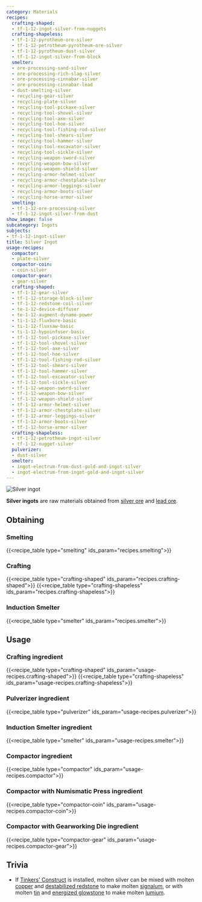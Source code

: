 ```yaml
---
category: Materials
recipes:
  crafting-shaped:
  - tf-1-12-ingot-silver-from-nuggets
  crafting-shapeless:
  - tf-1-12-pyrotheum-ore-silver
  - tf-1-12-petrotheum-pyrotheum-ore-silver
  - tf-1-12-pyrotheum-dust-silver
  - tf-1-12-ingot-silver-from-block
  smelter:
  - ore-processing-sand-silver
  - ore-processing-rich-slag-silver
  - ore-processing-cinnabar-silver
  - ore-processing-cinnabar-lead
  - dust-smelting-silver
  - recycling-gear-silver
  - recycling-plate-silver
  - recycling-tool-pickaxe-silver
  - recycling-tool-shovel-silver
  - recycling-tool-axe-silver
  - recycling-tool-hoe-silver
  - recycling-tool-fishing-rod-silver
  - recycling-tool-shears-silver
  - recycling-tool-hammer-silver
  - recycling-tool-excavator-silver
  - recycling-tool-sickle-silver
  - recycling-weapon-sword-silver
  - recycling-weapon-bow-silver
  - recycling-weapon-shield-silver
  - recycling-armor-helmet-silver
  - recycling-armor-chestplate-silver
  - recycling-armor-leggings-silver
  - recycling-armor-boots-silver
  - recycling-horse-armor-silver
  smelting:
  - tf-1-12-ore-processing-silver
  - tf-1-12-ingot-silver-from-dust
show_image: false
subcategory: Ingots
subjects:
- tf-1-12-ingot-silver
title: Silver Ingot
usage-recipes:
  compactor:
  - plate-silver
  compactor-coin:
  - coin-silver
  compactor-gear:
  - gear-silver
  crafting-shaped:
  - tf-1-12-gear-silver
  - tf-1-12-storage-block-silver
  - tf-1-12-redstone-coil-silver
  - te-1-12-device-diffuser
  - te-1-12-augment-dynamo-power
  - ti-1-12-fluxbore-basic
  - ti-1-12-fluxsaw-basic
  - ti-1-12-hypoinfuser-basic
  - tf-1-12-tool-pickaxe-silver
  - tf-1-12-tool-shovel-silver
  - tf-1-12-tool-axe-silver
  - tf-1-12-tool-hoe-silver
  - tf-1-12-tool-fishing-rod-silver
  - tf-1-12-tool-shears-silver
  - tf-1-12-tool-hammer-silver
  - tf-1-12-tool-excavator-silver
  - tf-1-12-tool-sickle-silver
  - tf-1-12-weapon-sword-silver
  - tf-1-12-weapon-bow-silver
  - tf-1-12-weapon-shield-silver
  - tf-1-12-armor-helmet-silver
  - tf-1-12-armor-chestplate-silver
  - tf-1-12-armor-leggings-silver
  - tf-1-12-armor-boots-silver
  - tf-1-12-horse-armor-silver
  crafting-shapeless:
  - tf-1-12-petrotheum-ingot-silver
  - tf-1-12-nugget-silver
  pulverizer:
  - dust-silver
  smelter:
  - ingot-electrum-from-dust-gold-and-ingot-silver
  - ingot-electrum-from-ingot-gold-and-ingot-silver
---
```


![Silver ingot](/images/docs/1.12/thermal-foundation/ingot-silver.png)


**Silver ingots** are raw materials obtained from [silver
ore](../silver-ore/) and [lead ore](../lead-ore/).


Obtaining
---------

### Smelting
{{<recipe_table type="smelting" ids_param="recipes.smelting">}}

### Crafting
{{<recipe_table type="crafting-shaped" ids_param="recipes.crafting-shaped">}}
{{<recipe_table type="crafting-shapeless" ids_param="recipes.crafting-shapeless">}}

### Induction Smelter
{{<recipe_table type="smelter" ids_param="recipes.smelter">}}


Usage
-----

### Crafting ingredient
{{<recipe_table type="crafting-shaped" ids_param="usage-recipes.crafting-shaped">}}
{{<recipe_table type="crafting-shapeless" ids_param="usage-recipes.crafting-shapeless">}}

### Pulverizer ingredient
{{<recipe_table type="pulverizer" ids_param="usage-recipes.pulverizer">}}

### Induction Smelter ingredient
{{<recipe_table type="smelter" ids_param="usage-recipes.smelter">}}

### Compactor ingredient
{{<recipe_table type="compactor" ids_param="usage-recipes.compactor">}}

### Compactor with Numismatic Press ingredient
{{<recipe_table type="compactor-coin" ids_param="usage-recipes.compactor-coin">}}

### Compactor with Gearworking Die ingredient
{{<recipe_table type="compactor-gear" ids_param="usage-recipes.compactor-gear">}}


Trivia
------

* If [Tinkers'
  Construct](https://minecraft.curseforge.com/projects/tinkers-construct) is
  installed, molten silver can be mixed with molten
  [copper](../copper-ingot/) and [destabilized
  redstone](../destabilized-redstone/) to make molten
  [signalum](../signalum-ingot/), or with molten [tin](../tin-ingot/) and
  [energized glowstone](../energized-glowstone/) to make molten
  [lumium](../lumium-ingot/).
